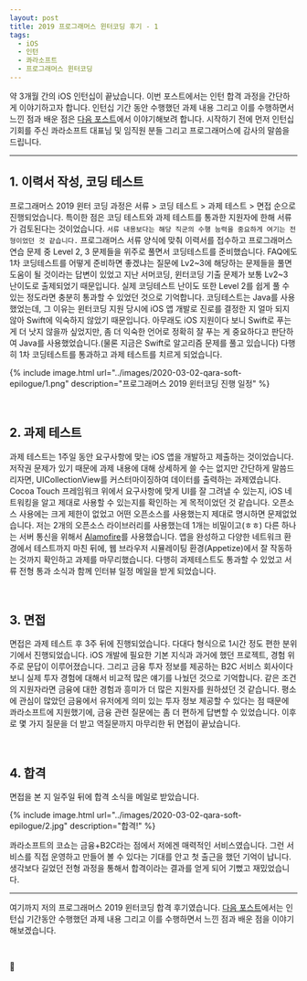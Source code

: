 ```yaml
---
layout: post
title: 2019 프로그래머스 윈터코딩 후기 - 1
tags:
  - iOS
  - 인턴
  - 콰라소프트
  - 프로그래머스 윈터코딩
---
```

약 3개월 간의 iOS 인턴십이 끝났습니다. 이번 포스트에서는 인턴 합격 과정을 간단하게 이야기하고자 합니다. 인턴십 기간 동안 수행했던 과제 내용 그리고 이를 수행하면서 느낀 점과 배운 점은 [다음 포스트](../qara-soft-epilogue2/)에서 이야기해보려 합니다. 시작하기 전에 먼저 인턴십 기회를 주신 콰라소프트 대표님 및 임직원 분들 그리고 프로그래머스에 감사의 말씀을 드립니다.

---

## 1. 이력서 작성, 코딩 테스트

프로그래머스 2019 윈터 코딩 과정은 서류 > 코딩 테스트 > 과제 테스트 > 면접 순으로 진행되었습니다. 특이한 점은 코딩 테스트와 과제 테스트를 통과한 지원자에 한해 서류가 검토된다는 것이었습니다. `서류 내용보다는 해당 직군의 수행 능력을 중요하게 여기는 전형이었던 것 같습니다.` 프로그래머스 서류 양식에 맞춰 이력서를 접수하고 프로그래머스 연습 문제 중 Level 2, 3 문제들을 위주로 풀면서 코딩테스트를 준비했습니다. FAQ에도 1차 코딩테스트를 어떻게 준비하면 좋겠냐는 질문에 Lv2~3에 해당하는 문제들을 풀면 도움이 될 것이라는 답변이 있었고 지난 서머코딩, 윈터코딩 기출 문제가 보통 Lv2~3 난이도로 출제되었기 때문입니다. 실제 코딩테스트 난이도 또한 Level 2를 쉽게 풀 수 있는 정도라면 충분히 통과할 수 있었던 것으로 기억합니다. 코딩테스트는 Java를 사용했었는데, 그 이유는 윈터코딩 지원 당시에 iOS 앱 개발로 진로를 결정한 지 얼마 되지 않아 Swift에 익숙하지 않았기 때문입니다. 아무래도 iOS 지원이다 보니 Swift로 푸는 게 더 낫지 않을까 싶었지만, 좀 더 익숙한 언어로 정확히 잘 푸는 게 중요하다고 판단하여 Java를 사용했었습니다.(물론 지금은 Swift로 알고리즘 문제를 풀고 있습니다) 다행히 1차 코딩테스트를 통과하고 과제 테스트를 치르게 되었습니다.

{% include image.html url="../images/2020-03-02-qara-soft-epilogue/1.png" description="프로그래머스 2019 윈터코딩 진행 일정" %}

<br>

## 2. 과제 테스트

과제 테스트는 1주일 동안 요구사항에 맞는 iOS 앱을 개발하고 제출하는 것이었습니다. 저작권 문제가 있기 때문에 과제 내용에 대해 상세하게 쓸 수는 없지만 간단하게 말씀드리자면, UICollectionView를 커스터마이징하여 데이터를 출력하는 과제였습니다. Cocoa Touch 프레임워크 위에서 요구사항에 맞게 UI를 잘 그려낼 수 있는지, iOS 네트워킹을 알고 제대로 사용할 수 있는지를 확인하는 게 목적이었던 것 같습니다. 오픈소스 사용에는 크게 제한이 없었고 어떤 오픈소스를 사용했는지 제대로 명시하면 문제없었습니다. 저는 2개의 오픈소스 라이브러리를 사용했는데 1개는 비밀이고(ㅎㅎ) 다른 하나는 서버 통신을 위해서 [Alamofire](https://github.com/Alamofire/Alamofire)를 사용했습니다. 앱을 완성하고 다양한 네트워크 환경에서 테스트까지 마친 뒤에, 웹 브라우저 시뮬레이팅 환경(Appetize)에서 잘 작동하는 것까지 확인하고 과제를 마무리했습니다. 다행히 과제테스트도 통과할 수 있었고 서류 전형 통과 소식과 함께 인터뷰 일정 메일을 받게 되었습니다.

<br>

## 3. 면접

면접은 과제 테스트 후 3주 뒤에 진행되었습니다. 다대다 형식으로 1시간 정도 편한 분위기에서 진행되었습니다. iOS 개발에 필요한 기본 지식과 과거에 했던 프로젝트, 경험 위주로 문답이 이루어졌습니다. 그리고 금융 투자 정보를 제공하는 B2C 서비스 회사이다 보니 실제 투자 경험에 대해서 비교적 많은 얘기를 나눴던 것으로 기억합니다. 같은 조건의 지원자라면 금융에 대한 경험과 흥미가 더 많은 지원자를 원하셨던 것 같습니다. 평소에 관심이 많았던 금융에서 유저에게 의미 있는 투자 정보 제공할 수 있다는 점 때문에 콰라소프트에 지원했기에, 금융 관련 질문에는 좀 더 편하게 답변할 수 있었습니다. 이후로 몇 가지 질문을 더 받고 역질문까지 마무리한 뒤 면접이 끝났습니다.

<br>

## 4. 합격

면접을 본 지 일주일 뒤에 합격 소식을 메일로 받았습니다.

{% include image.html url="../images/2020-03-02-qara-soft-epilogue/2.jpg" description="합격!" %}

콰라소프트의 코쇼는 금융+B2C라는 점에서 저에겐 매력적인 서비스였습니다. 그런 서비스를 직접 운영하고 만들어 볼 수 있다는 기대를 안고 첫 출근을 했던 기억이 납니다. 생각보다 길었던 전형 과정을 통해서 합격이라는 결과를 얻게 되어 기뻤고 재밌었습니다.

---

여기까지 저의 프로그래머스 2019 윈터코딩 합격 후기였습니다. [다음 포스트](../qara-soft-epilogue2/)에서는 인턴십 기간동안 수행했던 과제 내용 그리고 이를 수행하면서 느낀 점과 배운 점을 이야기해보겠습니다.

<br>

🦄